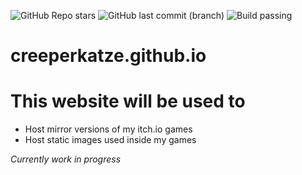 ![GitHub Repo stars](https://img.shields.io/github/stars/creeperkatze/creeperkatze.github.io?link=https%3A%2F%2Fgithub.com%2FCreeperkatze%2Fcreeperkatze.github.io%2Fstargazers)
![GitHub last commit (branch)](https://img.shields.io/github/last-commit/creeperkatze/creeperkatze.github.io/main?display_timestamp=author&logo=github)
![Build passing](https://img.shields.io/github/actions/workflow/status/Creeperkatze/creeperkatze.github.io/deploy.yml?logo=github")
# creeperkatze.github.io

# This website will be used to
- Host mirror versions of my itch.io games
- Host static images used inside my games

*Currently work in progress*